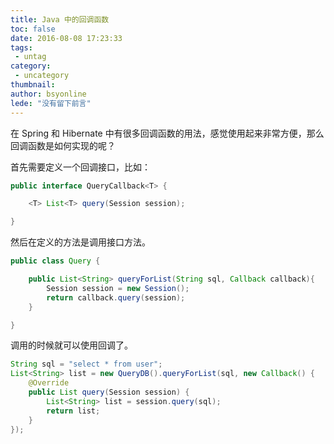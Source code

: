 ```yaml
---
title: Java 中的回调函数
toc: false
date: 2016-08-08 17:23:33
tags:
 - untag
category: 
 - uncategory
thumbnail: 
author: bsyonline
lede: "没有留下前言"
---
```


在 Spring 和 Hibernate 中有很多回调函数的用法，感觉使用起来非常方便，那么回调函数是如何实现的呢？

首先需要定义一个回调接口，比如：
```java
public interface QueryCallback<T> {

    <T> List<T> query(Session session);

}
```
然后在定义的方法是调用接口方法。
```java
public class Query {

    public List<String> queryForList(String sql, Callback callback){
        Session session = new Session();
        return callback.query(session);
    }

}
```
调用的时候就可以使用回调了。
```java
String sql = "select * from user";
List<String> list = new QueryDB().queryForList(sql, new Callback() {
    @Override
    public List query(Session session) {
        List<String> list = session.query(sql);
        return list;
    }
});
```
